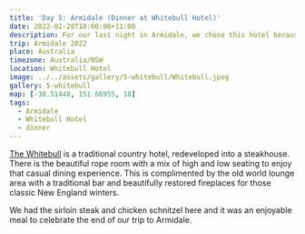 ```yaml
---
title: 'Day 5: Armidale (Dinner at Whitebull Hotel)'
date: 2022-02-28T18:00:00+11:00
description: For our last night in Armidale, we chose this hotel because we heard the steaks are good here.
trip: Armidale 2022
place: Australia
timezone: Australia/NSW
location: Whitebull Hotel
image: ../../assets/gallery/5-whitebull/Whitebull.jpeg
gallery: 5-whitebull
map: [-30.51448, 151.66955, 18]
tags:
  - Armidale
  - Whitebull Hotel
  - dinner
---
```


[The Whitebull](https://www.whitebull.net.au) is a traditional country hotel, redeveloped into a steakhouse. There is the beautiful rope room with a mix of high and low seating to enjoy that casual dining experience. This is complimented by the old world lounge area with a traditional bar and beautifully restored fireplaces for those classic New England winters.

We had the sirloin steak and chicken schnitzel here and it was an enjoyable meal to celebrate the end of our trip to Armidale.
